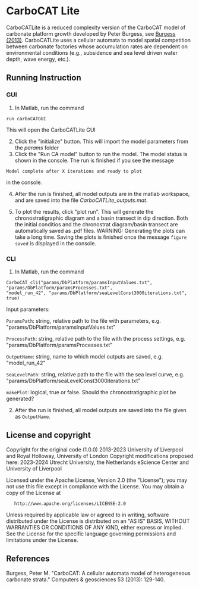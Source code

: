 # CarboCAT Lite

CarboCATLite is a reduced complexity version of the CarboCAT model of carbonate platform growth developed by Peter Burgess, see [Burgess (2013)](https://doi.org/10.1016/j.cageo.2011.08.026). CarboCATLite uses a cellular automata to model spatial competition between carbonate factories whose accumulation rates are dependent on environmental conditions (e.g., subsidence and sea level driven water depth, wave energy, etc.).

## Running Instruction

### GUI

1. In Matlab, run the command

```{matlab}
run carboCATGUI
```

This will open the CarboCATLite GUI

2. Click the "initialize" button. This will import the model parameters from the _params_ folder
3. Click the "Run CA model" button to run the model. The model status is shown in the console. The run is finished if you see the message

```{matlab}
Model complete after X iterations and ready to plot
```

in the console.

4. After the run is finished, all model outputs are in the matlab workspace, and are saved into the file _CarboCATLite_outputs.mat_.

5. To plot the results, click "plot run". This will generate the chronostratigraphic diagram and a basin transect in dip direction. Both the initial conditios and the chronostrat diagram/basin transect are automatically saved as .pdf files. WARNING: Generating the plots can take a long time. Saving the plots is finished once the message ```figure saved``` is displayed in the console.

### CLI

1. In Matlab, run the command

```{matlab}
CarboCAT_cli("params/DbPlatform/paramsInputValues.txt", "params/DbPlatform/paramsProcesses.txt",
"model_run_42", "params/DbPlatform/seaLevelConst3000iterations.txt", true)
```

Input parameters:

`ParamsPath`: string, relative path to the file with parameters, e.g. "params/DbPlatform/paramsInputValues.txt"

`ProcessPath`: string, relative path to the file with the process settings, e.g. "params/DbPlatform/paramsProcesses.txt"

`OutputName`: string, name to which model outputs are saved, e.g. "model_run_42"

`SeaLevelPath`: string, relative path to the file with the sea level curve, e.g. "params/DbPlatform/seaLevelConst3000iterations.txt"

`makePlot`: logical, true or false. Should the chronostratigraphic plot be generated?

2. After the run is finished, all model outputs are saved into the file given as `OutputName`.


## License and copyright

Copyright for the original code (1.0.0) 2013-2023 University of Liverpool and Royal Holloway, University of London
Copyright modifications proposed here: 2023-2024 Utrecht University, the Netherlands eScience Center and University of Liverpool

   Licensed under the Apache License, Version 2.0 (the "License");
   you may not use this file except in compliance with the License.
   You may obtain a copy of the License at

       http://www.apache.org/licenses/LICENSE-2.0

   Unless required by applicable law or agreed to in writing, software
   distributed under the License is distributed on an "AS IS" BASIS,
   WITHOUT WARRANTIES OR CONDITIONS OF ANY KIND, either express or implied.
   See the License for the specific language governing permissions and
   limitations under the License.

## References

   Burgess, Peter M. "CarboCAT: A cellular automata model of heterogeneous carbonate strata." Computers & geosciences 53 (2013): 129-140.
